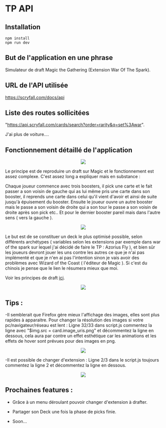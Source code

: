 # TP API

## Installation

```
npm install
npm run dev
```

## But de l'application en une phrase

Simulateur de draft Magic the Gathering (Extension War Of The Spark).

## URL de l'API utilisée

https://scryfall.com/docs/api

## Liste des routes sollicitées

"https://api.scryfall.com/cards/search?order=rarity&q=set%3Awar".

J'ai plus de voiture....

## Fonctionnement détaillé de l'application

<p align="center">
  <img src="https://github.com/clem51/tp-api/blob/master/src/Assets/images/WAR_logo.png">
</p>

Le principe est de reproduire un draft sur Magic et le fonctionnement est assez complexe.
C'est assez long a expliquer mais en substance :

Chaque joueur commence avec trois boosters, il pick une carte et le fait passer a son voisin de
gauche qui as lui même pris une carte dans son booster, il reprends une carte dans celui qu'il vient d'avoir
et ainsi de suite jusqu'à épuisement du booster.
Ensuite le joueur ouvre un autre booster mais le passe a son voisin de droite qui a son tour le passe a son voisin de droite
après son pick etc..
Et pour le dernier booster pareil mais dans l'autre sens ( vers la gauche ).

<p align="center">
  <img src="https://github.com/clem51/tp-api/blob/master/src/Assets/images/plan_draft.png">
</p>

Le but est de se constituer un deck le plus optimisé possible, selon différents archétypes ( variables selon les extensions par exemple dans war of the spark sur lequel j'ai décidé de faire le TP : Azorius Fly ),
et bien sûr les joueurs devront jouer les uns contre les autres ce que je n'ai pas implémenté et que je n'en ai pas l'intention
sinon je vais avoir des problèmes avec Wizard of the Coast ( l'éditeur de Magic ). Si c'est du chinois je pense que le lien le résumera mieux que moi.

Voir les principes de draft [ici](https://magic.wizards.com/fr/articles/archive/how-play-limited/le-booster-draft-de-quoi-il-sagit-et-comment-y-jouer-2017-11-07).

<p align="center">
  <img src="https://im3.ezgif.com/tmp/ezgif-3-5047cc68c1b3.gif">
</p>

## Tips :

-Il semblerait que Firefox gère mieux l'affichage des images, elles sont plus rapides à apparaitre.
Pour changer la résolution des images si votre pc/navigateur/réseau est lent :
Ligne 32/33 dans script.js commentez la ligne avec "\$img.src = card.image_uris.png" et décommentez la ligne en dessous,
cela aura par contre un effet esthétique car les animations et les effets de hover sont prévues pour des images en png.

<p align="center">
  <img src="https://github.com/clem51/tp-api/blob/master/src/Assets/images/screenreadme1.png">
</p>

-Il est possible de changer d'extension :
Ligne 2/3 dans le script.js toujours commentez la ligne 2 et décommentez la ligne en dessous.

<p align="center">
  <img src="https://github.com/clem51/tp-api/blob/master/src/Assets/images/screenreadme2.png">
</p>

## Prochaines features :

- Grâce à un menu déroulant pouvoir changer d'extension à drafter.

- Partager son Deck une fois la phase de picks finie.

- Soon...
